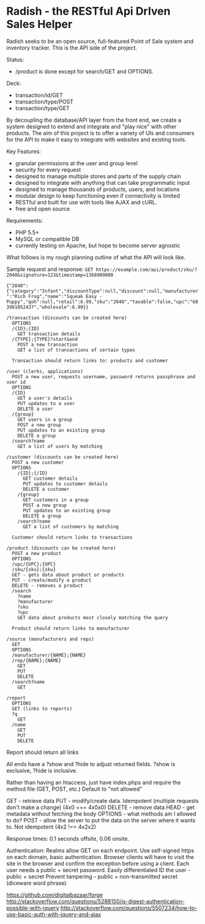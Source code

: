 Radish - the RESTful Api DrIven Sales Helper
========================
Radish seeks to be an open source, full-featured Point of Sale system and inventory tracker. This is the API side of the project.

Status:
* /product is done except for search/GET and OPTIONS.

Deck:
* transaction/id/GET
* transaction/type/POST
* transaction/type/GET

By decoupling the database/API layer from the front end, we create a system designed to extend and integrate and "play nice" with other products. The aim of this project is to offer a variety of UIs and consumers for the API to make it easy to integrate with websites and existing tools.

Key Features:
* granular permissions at the user and group level
* security for every request
* designed to manage multiple stores and parts of the supply chain
* designed to integrate with anything that can take programmatic input
* designed to manage thousands of products, users, and locations
* modular design to keep functioning even if connectivity is limited
* RESTful and built for use with tools like AJAX and cURL.
* free and open source

Requirements:
* PHP 5.5+
* MySQL or compatible DB
* currently testing on Apache, but hope to become server agnostic

What follows is my rough planning outline of what the API will look like.

Sample request and response:
`GET https://example.com/api/product/sku/?2040&signature=123&timestamp=1368909000`

`{"2040":{"category":"Infant","discountType":null,"discount":null,"manufacturer":"Rich Frog","name":"Squeak Easy - Puppy","qoh":null,"retail":6.99,"sku":"2040","taxable":false,"upc":"683981052437","wholesale":6.99}}`

```
/transaction (discounts can be created here)
  OPTIONS
  /{ID};{ID}
    GET transaction details
  /{TYPE};{TYPE}?start&end
    POST a new transaction
    GET a list of transactions of certain types

  Transaction should return links to: products and customer

/user (clerks, applications)
  POST a new user, requests username, password returns passphrase and user id
  OPTIONS
  /{ID}
    GET a user's details
    PUT updates to a user
    DELETE a user
  /{group}
    GET users in a group
    POST a new group
    PUT updates to an existing group
    DELETE a group
  /search?name
    GET a list of users by matching

/customer (discounts can be created here)
  POST a new customer
  OPTIONS
    /{ID};{/ID}
      GET customer details
      PUT updates to customer details
      DELETE a customer
    /{group}
      GET customers in a group
      POST a new group
      PUT updates to an existing group
      DELETE a group
    /search?name
      GET a list of customers by matching

  Customer should return links to transactions

/product (discounts can be created here)
  POST a new product
  OPTIONS
  /upc/{UPC};{UPC}
  /sku/{sku};{sku}
  GET - gets data about product or products
  PUT - create/modify a product
  DELETE - removes a product
  /search
    ?name
    ?manufacturer
    ?sku
    ?upc
    GET data about products most closely matching the query

  Product should return links to manufacturer

/source (manufacturers and reps)
  GET
  OPTIONS
  /manufacturer/{NAME};{NAME}
  /rep/{NAME};{NAME}
    GET
    PUT
    DELETE
  /search?name
    GET

/report
  OPTIONS
  GET (links to reports)
  ?q
    GET
  /name
    GET
    PUT
    DELETE
```
  Report should return all links

All ends have a ?show and ?hide to adjust returned fields. ?show is exclusive, ?hide is inclusive.

Rather than having an htaccess, just have index.phps and require the method file (GET, POST, etc.)
Default to "not allowed"

GET - retrieve data
PUT - modify/create data. Idempotent (multiple requests don't make a change) (4x0 === 4x0x0)
DELETE - remove data
HEAD - get metadata without fetching the body
OPTIONS - what methods am I allowed to do?
POST - allow the server to put the data on the server where it wants to. Not idempotent (4x2 !== 4x2x2)

Response times: 0.1 seconds offsite, 0.06 onsite.

Authentication:
Realms allow GET on each endpoint.
Use self-signed https on each domain, basic authentication.
Browser clients will have to visit the site in the browser and confirm the exception before using a client.
Each user needs a public + secret password. Easily differentiated
ID the user - public + secret
Prevent tampering - public + non-transmitted secret (diceware word phrase)

https://github.com/digitalbazaar/forge
http://stackoverflow.com/questions/5288150/is-digest-authentication-possible-with-jquery
http://stackoverflow.com/questions/5507234/how-to-use-basic-auth-with-jquery-and-ajax
